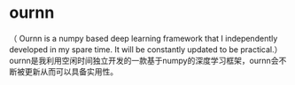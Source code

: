 # ournn
（  Ournn is a numpy based deep learning framework that I independently developed in my spare time. It will be constantly updated to be practical.）ournn是我利用空闲时间独立开发的一款基于numpy的深度学习框架，ournn会不断被更新从而可以具备实用性。
